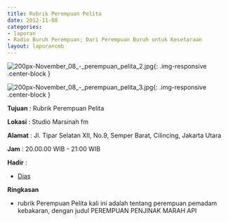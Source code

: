 ```yaml
---
title: Rubrik Perempuan Pelita 
date: 2012-11-08
categories:
- laporan
- Radio Buruh Perempuan; Dari Perempuan Buruh untuk Kesetaraan
layout: laporancmb
---
```



![200px-November_08_-_perempuan_pelita_2.jpg](/uploads/200px-November_08_-_perempuan_pelita_2.jpg){: .img-responsive .center-block }

![200px-November_08_-_perempuan_pelita_3.jpg](/uploads/200px-November_08_-_perempuan_pelita_3.jpg){: .img-responsive .center-block }


**Tujuan** : Rubrik Perempuan Pelita 

**Lokasi** : Studio Marsinah fm 

**Alamat** : Jl. Tipar Selatan XII, No.9, Semper Barat, Cilincing, Jakarta Utara 

**Jam** : 20.00.00 WIB - 21:00 WIB 

**Hadir** :
* [Dias](http://wiki.ciptamedia.org/wiki/Dias)

**Ringkasan**  
* rubrik Perempuan Pelita kali ini adalah tentang perempuan pemadam kebakaran, dengan judul PEREMPUAN PENJINAK MARAH API
